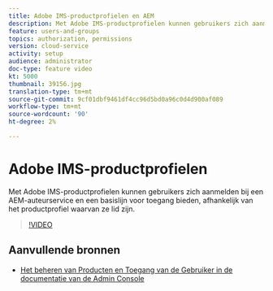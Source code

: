 ```yaml
---
title: Adobe IMS-productprofielen en AEM
description: Met Adobe IMS-productprofielen kunnen gebruikers zich aanmelden bij een AEM-auteurservice en een basislijn voor toegang bieden, afhankelijk van het productprofiel waarvan ze lid zijn.
feature: users-and-groups
topics: authorization, permissions
version: cloud-service
activity: setup
audience: administrator
doc-type: feature video
kt: 5000
thumbnail: 39156.jpg
translation-type: tm+mt
source-git-commit: 9cf01dbf9461df4cc96d5bd0a96c0d4d900af089
workflow-type: tm+mt
source-wordcount: '90'
ht-degree: 2%

---
```



# Adobe IMS-productprofielen

Met Adobe IMS-productprofielen kunnen gebruikers zich aanmelden bij een AEM-auteurservice en een basislijn voor toegang bieden, afhankelijk van het productprofiel waarvan ze lid zijn.

>[!VIDEO](https://video.tv.adobe.com/v/39156/?quality=12&learn=on)

## Aanvullende bronnen

+ [Het beheren van Producten en Toegang van de Gebruiker in de documentatie van de Admin Console](https://docs.adobe.com/content/help/en/experience-manager-cloud-service/security/ims-support.html#managing-products-and-user-access-in-admin-console)

